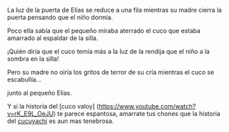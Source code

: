 La luz de la puerta de Elías
se reduce a una fila
mientras su madre cierra la puerta
pensando que el niño dormía.

Poco ella sabía
que el pequeño miraba aterrado
el cuco que estaba amarrado
al espaldar de la silla.

¡Quién diría que el cuco temía
más a la luz de la rendija
que el niño a la sombra en la silla!

Pero su madre no oiría
los gritos de terror de su cría
mientras el cuco se escabullía...

junto al pequeño Elías.

Y si la historia del [cuco valoy] (https://www.youtube.com/watch?v=rK_E9L_OeJU)
te parece espantosa,
amarrate tus chones
que la historia del [cucuyachi](../cucuyachi/cucuyachi.md)
es aun mas tenebrosa.
